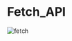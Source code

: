 # Fetch_API
![fetch](https://user-images.githubusercontent.com/81590980/166505167-65fe3487-3dfb-45ea-bc2f-7b718a135501.JPG)

